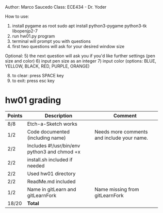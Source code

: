 Author: Marco Saucedo
Class: ECE434 - Dr. Yoder

How to use: 

1) install pygame as root
	sudo apt install python3-pygame python3-tk libopenjp2-7
2) run hw01.py program
3) terminal will prompt you with questions
4) first two questions will ask for your desired window size

Optional:
	5) the next question will ask you if you'd like further settings (pen size and color)
	6) input pen size as an integer
	7) input color (options: BLUE, YELLOW, BLACK, RED, PURPLE, ORANGE)

8) to clear: press SPACE key
9) to exit: press esc key

# hw01 grading

| Points      | Description | Comment
| ----------- | ----------- | -------
|  8/8 | Etch-a-Sketch works | 
|  1/2 | Code documented (including name) | Needs more comments and include your name.
|  2/2 | Includes #!/usr/bin/env python3 and chmod +x |
|  2/2 | install.sh included if needed |
|  2/2 | Used hw01 directory |
|  2/2 | ReadMe.md included |
|  1/2 | Name in gitLearn and gitLearnFork | Name missing from gitLearnFork
| 18/20 | **Total**